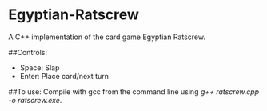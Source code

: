 Egyptian-Ratscrew
=================

A C++ implementation of the card game Egyptian Ratscrew.

##Controls:
* Space: Slap
* Enter: Place card/next turn

##To use:
Compile with gcc from the command line using *g++ ratscrew.cpp -o ratscrew.exe*.
